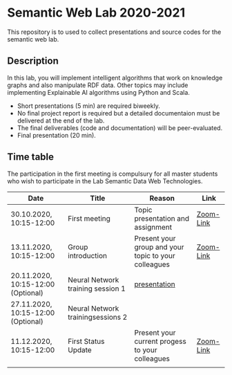 # Semantic Web Lab 2020-2021

This repository is to used to collect presentations and source codes for the semantic web lab.




## Description
In this lab, you will implement intelligent algorithms that work on knowledge graphs and also manipulate RDF data. 
Other topics may include implementing Explainable AI algorithms using Python and Scala.

* Short presentations (5 min) are required biweekly.
* No final project report is required but a detailed documentaion must be delivered at the end of the lab.
* The final deliverables (code and documentation) will be peer-evaluated.
* Final presentation (20 min).

## Time table
The participation in the first meeting is compulsury for all master students who wish to participate in the Lab Semantic Data Web Technologies.


|  Date  	|  Title  	|  Reason  	|  Link     |
|---	|---	|---	|---    |
| 30.10.2020, 10:15-12:00  	| First meeting  	| Topic presentation and assignment  	| [Zoom-Link](https://uni-bonn.zoom.us/j/97543249600?pwd=RExkWHlGYmhBOElVUUVGKzc5VVU2UT09)   |
| 13.11.2020, 10:15-12:00  	| Group introduction  	| Present your group and your topic to your colleagues  	| [Zoom-Link](https://uni-bonn.zoom.us/j/97543249600?pwd=RExkWHlGYmhBOElVUUVGKzc5VVU2UT09)   |
| 20.11.2020, 10:15-12:00  (Optional)	| Neural Network training session 1 	|  [presentation](https://github.com/s6fikass/semanticweblab2020-2021/blob/master/Presentations/neural%20network%20training%20session.pdf) 	| 
| 27.11.2020, 10:15-12:00  (Optional)	| Neural Network trainingsessions 2  	|   	| 
| 11.12.2020, 10:15-12:00  	| First Status Update  	| Present your current progess to your colleagues  	| [Zoom-Link](https://uni-bonn.zoom.us/j/97543249600?pwd=RExkWHlGYmhBOElVUUVGKzc5VVU2UT09)   |
|   	|   	|   	|       |
